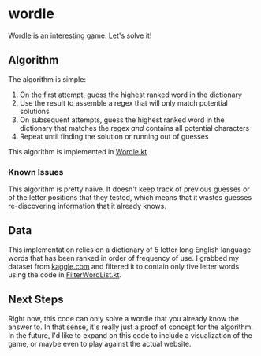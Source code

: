 # wordle
[Wordle](https://www.powerlanguage.co.uk/wordle/) is an interesting game. Let's solve it!

## Algorithm
The algorithm is simple:
1. On the first attempt, guess the highest ranked word in the dictionary
2. Use the result to assemble a regex that will only match potential solutions
3. On subsequent attempts, guess the highest ranked word in the dictionary that matches the regex _and_ contains all potential characters
4. Repeat until finding the solution or running out of guesses

This algorithm is implemented in [Wordle.kt](src/main/kotlin/Wordle.kt)

### Known Issues
This algorithm is pretty naive. It doesn't keep track of previous guesses or of the letter positions that they tested, which means that it wastes guesses re-discovering information that it already knows.

## Data
This implementation relies on a dictionary of 5 letter long English language words that has been ranked in order of frequency of use. I grabbed my dataset from [kaggle.com](https://www.kaggle.com/wheelercode/dictionary-word-frequency) and filtered it to contain only five letter words using the code in [FilterWordList.kt](src/main/kotlin/FilterWordList.kt). 

## Next Steps
Right now, this code can only solve a wordle that you already know the answer to. In that sense, it's really just a proof of concept for the algorithm. In the future, I'd like to expand on this code to include a visualization of the game, or maybe even to play against the actual website.